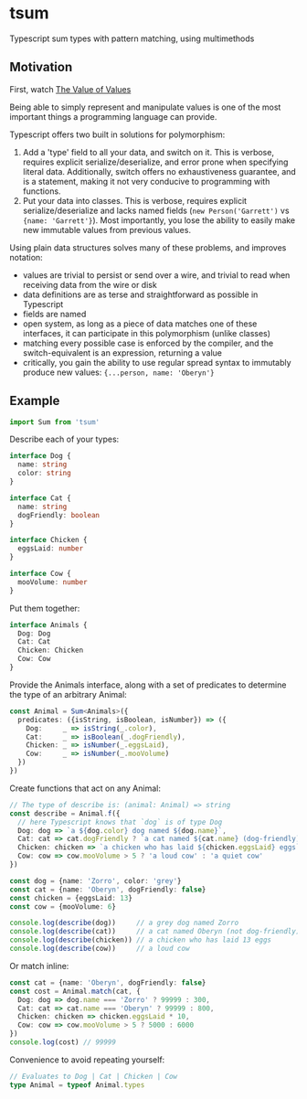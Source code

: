 # tsum
Typescript sum types with pattern matching, using multimethods

## Motivation
First, watch [The Value of Values](https://www.youtube.com/watch?v=-6BsiVyC1kM)

Being able to simply represent and manipulate values is one of the most important things a programming language can provide.

Typescript offers two built in solutions for polymorphism:
1. Add a 'type' field to all your data, and switch on it.  This is verbose, requires explicit serialize/deserialize, and error prone when specifying literal data.  Additionally, switch offers no exhaustiveness guarantee, and is a statement, making it not very conducive to programming with functions.
2. Put your data into classes.  This is verbose, requires explicit serialize/deserialize and lacks named fields (`new Person('Garrett')` vs `{name: 'Garrett'}`).  Most importantly, you lose the ability to easily make new immutable values from previous values.

Using plain data structures solves many of these problems, and improves notation:
- values are trivial to persist or send over a wire, and trivial to read when receiving data from the wire or disk
- data definitions are as terse and straightforward as possible in Typescript
- fields are named
- open system, as long as a piece of data matches one of these interfaces, it can participate in this polymorphism (unlike classes)
- matching every possible case is enforced by the compiler, and the switch-equivalent is an expression, returning a value
- critically, you gain the ability to use regular spread syntax to immutably produce new values: `{...person, name: 'Oberyn'}`

## Example
```ts
import Sum from 'tsum'
```


Describe each of your types:
```ts
interface Dog {
  name: string
  color: string
}

interface Cat {
  name: string 
  dogFriendly: boolean
}

interface Chicken {
  eggsLaid: number
}

interface Cow {
  mooVolume: number
}
```

Put them together:
```ts
interface Animals {
  Dog: Dog
  Cat: Cat
  Chicken: Chicken
  Cow: Cow
}
```

Provide the Animals interface, along with a set of predicates to determine the type of an arbitrary Animal:
```ts
const Animal = Sum<Animals>({
  predicates: ({isString, isBoolean, isNumber}) => ({
    Dog:     _ => isString(_.color),
    Cat:     _ => isBoolean(_.dogFriendly),
    Chicken: _ => isNumber(_.eggsLaid),
    Cow:     _ => isNumber(_.mooVolume)
  })
})
```


Create functions that act on any Animal:
```ts
// The type of describe is: (animal: Animal) => string
const describe = Animal.f({
  // here Typescript knows that `dog` is of type Dog
  Dog: dog => `a ${dog.color} dog named ${dog.name}`,
  Cat: cat => cat.dogFriendly ? `a cat named ${cat.name} (dog-friendly)` : `a cat named ${cat.name} (not dog-friendly)`,
  Chicken: chicken => `a chicken who has laid ${chicken.eggsLaid} eggs`,
  Cow: cow => cow.mooVolume > 5 ? 'a loud cow' : 'a quiet cow'
})

const dog = {name: 'Zorro', color: 'grey'}
const cat = {name: 'Oberyn', dogFriendly: false}
const chicken = {eggsLaid: 13}
const cow = {mooVolume: 6}

console.log(describe(dog))     // a grey dog named Zorro
console.log(describe(cat))     // a cat named Oberyn (not dog-friendly)
console.log(describe(chicken)) // a chicken who has laid 13 eggs
console.log(describe(cow))     // a loud cow
```

Or match inline:
```ts
const cat = {name: 'Oberyn', dogFriendly: false}
const cost = Animal.match(cat, {
  Dog: dog => dog.name === 'Zorro' ? 99999 : 300,
  Cat: cat => cat.name === 'Oberyn' ? 99999 : 800,
  Chicken: chicken => chicken.eggsLaid * 10,
  Cow: cow => cow.mooVolume > 5 ? 5000 : 6000
})
console.log(cost) // 99999
```

Convenience to avoid repeating yourself:
```ts
// Evaluates to Dog | Cat | Chicken | Cow
type Animal = typeof Animal.types
```
